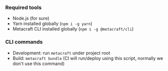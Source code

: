 ### Required tools
- Node.js (for sure)
- Yarn installed globally (`npm i -g yarn`)
- Metacraft CLI installed globally (`npm i -g @metacraft/cli`)

### CLI commands 
- Development: run `metacraft` under project root
- Build: `metacraft bundle` (CI will run/deploy using this script, normally we don't use this command)
